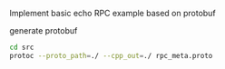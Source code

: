 Implement basic echo RPC example based on protobuf

generate protobuf
```sh
cd src
protoc --proto_path=./ --cpp_out=./ rpc_meta.proto
```